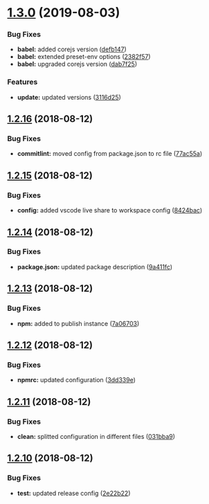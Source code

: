 # [1.3.0](https://github.com/basics/blueprint-npm-module/compare/v1.2.16...v1.3.0) (2019-08-03)


### Bug Fixes

* **babel:** added corejs version ([defb147](https://github.com/basics/blueprint-npm-module/commit/defb147))
* **babel:** extended preset-env options ([2382f57](https://github.com/basics/blueprint-npm-module/commit/2382f57))
* **babel:** upgraded corejs version ([dab7f25](https://github.com/basics/blueprint-npm-module/commit/dab7f25))


### Features

* **update:** updated versions ([3116d25](https://github.com/basics/blueprint-npm-module/commit/3116d25))

## [1.2.16](https://github.com/basics/blueprint-npm-module/compare/v1.2.15...v1.2.16) (2018-08-12)


### Bug Fixes

* **commitlint:** moved config from package.json to rc file ([77ac55a](https://github.com/basics/blueprint-npm-module/commit/77ac55a))

## [1.2.15](https://github.com/basics/blueprint-npm-module/compare/v1.2.14...v1.2.15) (2018-08-12)


### Bug Fixes

* **config:** added vscode live share to workspace config ([8424bac](https://github.com/basics/blueprint-npm-module/commit/8424bac))

## [1.2.14](https://github.com/basics/blueprint-npm-module/compare/v1.2.13...v1.2.14) (2018-08-12)


### Bug Fixes

* **package.json:** updated package description ([9a411fc](https://github.com/basics/blueprint-npm-module/commit/9a411fc))

## [1.2.13](https://github.com/basics/blueprint-npm-module/compare/v1.2.12...v1.2.13) (2018-08-12)


### Bug Fixes

* **npm:** added to publish instance ([7a06703](https://github.com/basics/blueprint-npm-module/commit/7a06703))

## [1.2.12](https://github.com/basics/blueprint-npm-module/compare/v1.2.11...v1.2.12) (2018-08-12)


### Bug Fixes

* **npmrc:** updated configuration ([3dd339e](https://github.com/basics/blueprint-npm-module/commit/3dd339e))

## [1.2.11](https://github.com/basics/blueprint-npm-module/compare/v1.2.10...v1.2.11) (2018-08-12)


### Bug Fixes

* **clean:** splitted configuration in different files ([031bba9](https://github.com/basics/blueprint-npm-module/commit/031bba9))

## [1.2.10](https://github.com/basics/blueprint-npm-module/compare/v1.2.9...v1.2.10) (2018-08-12)


### Bug Fixes

* **test:** updated release config ([2e22b22](https://github.com/basics/blueprint-npm-module/commit/2e22b22))
